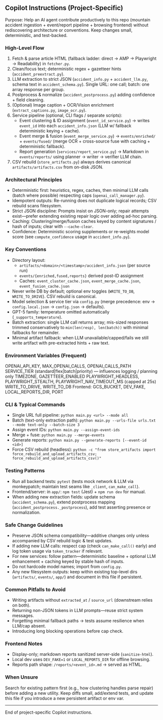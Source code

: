 ## Copilot Instructions (Project-Specific)

Purpose: Help an AI agent contribute productively to this repo (mountain accident ingestion + event/report pipeline + browsing frontend) without rediscovering architecture or conventions. Keep changes small, deterministic, and test-backed.

### High-Level Flow
1. Fetch & parse article HTML (fallback ladder: direct → AMP → Playwright → Readability) in `fetcher.py`.
2. Clean/focus text; deterministic regex + gazetteer hints (`accident_preextract.py`).
3. LLM extraction to strict JSON (`accident_info.py` + `accident_llm.py`, schema text in `accident_schema.py`). Single URL: one call; batch: one array response per group.
4. Postprocess & normalize (`accident_postprocess.py`) adding confidence + field cleaning.
5. (Optional) Image caption + OCR/Vision enrichment (`extract_captions.py`, `image_ocr.py`).
6. Service pipeline (optional, CLI flags / separate scripts):
   - Event clustering & ID assignment (`event_id_service.py`) → writes `event_id` into each `accident_info.json` (LLM w/ fallback deterministic keying + cache).
   - Event merge & fusion (`event_merge_service.py`) → `events/enriched/` + `events/fused/` (merge OCR + cross-source fuse with caching + deterministic fallback).
   - Report generation (`services/report_service.py`) → Markdown in `events/reports/` using planner → writer → verifier LLM chain.
7. CSV rebuild (`store_artifacts.py`) always derives canonical `artifacts/artifacts.csv` from on-disk JSON.

### Architectural Principles
* Deterministic first: heuristics, regex, caches, then minimal LLM calls (batch where possible) respecting caps (`openai_call_manager.py`).
* Idempotent outputs: Re-running does not duplicate logical records; CSV rebuild scans filesystem.
* Strict JSON discipline: Prompts insist on JSON-only; repair attempts exist—prefer extending existing repair logic over adding ad-hoc parsing.
* Caching: Clustering/merge/fusion caches keyed by content signatures / hash of inputs; clear with `--cache-clear`.
* Confidence: Deterministic scoring supplements or re-weights model score (see `compute_confidence` usage in `accident_info.py`).

### Key Conventions
* Directory layout:
  - `artifacts/<domain>/<timestamp>/accident_info.json` (per source run)
  - `events/{enriched,fused,reports}` derived post-ID assignment
  - Caches: `event_cluster_cache.json`, `event_merge_cache.json`, `event_fusion_cache.json`
* Never write DB by default; optional env toggles (`WRITE_TO_DB`, `WRITE_TO_DRIVE`). CSV rebuild is canonical.
* Model selection & service tier via `config.py` (merge precedence: env → `config.local.json` → `config.json` → defaults).
* GPT-5 family: temperature omitted automatically (`_supports_temperature`).
* Batch extraction: single LLM call returns array; mis-sized responses trimmed conservatively to `min(len(resp), len(batch))` with minimal fallbacks for remainder.
* Minimal artifact fallback: when LLM unavailable/capped/fails we still write artifact with pre-extracted hints + raw text.

### Environment Variables (Frequent)
OPENAI_API_KEY, MAX_OPENAI_CALLS, OPENAI_CALLS_PATH
SERVICE_TIER (standard|flex|batch|priority) — influences logging / planning only
TIMEZONE, GAZETTEER_ENABLED
PLAYWRIGHT_HEADLESS, PLAYWRIGHT_STEALTH, PLAYWRIGHT_NAV_TIMEOUT_MS (capped at 25s)
WRITE_TO_DRIVE, WRITE_TO_DB
Frontend: GCS_BUCKET, DEV_FAKE, LOCAL_REPORTS_DIR, PORT

### CLI & Typical Commands
* Single URL full pipeline: `python main.py <url> --mode all`
* Batch (text-only extraction path): `python main.py --urls-file urls.txt --mode text-only --batch-size 3`
* Assign event IDs: `python main.py --assign-event-ids`
* Merge + fuse: `python main.py --merge-events`
* Generate reports: `python main.py --generate-reports [--event-id <id>]`
* Force CSV rebuild (headless): `python -c "from store_artifacts import force_rebuild_and_upload_artifacts_csv; force_rebuild_and_upload_artifacts_csv()"`

### Testing Patterns
* Run all backend tests: `pytest` (tests mock network & LLM via monkeypatch; maintain test seams like `_client`, `can_make_call`).
* Frontend/server: in `app/`: `npm test` (Jest) + `npm run dev` for manual.
* When adding new extraction fields: update schema (`accident_schema.py`), extend postprocess mapping (`accident_postprocess._postprocess`), add test asserting presence or normalization.

### Safe Change Guidelines
* Preserve JSON schema compatibility—additive changes only unless accompanied by CSV rebuild logic & test updates.
* If adding new LLM calls: respect cap (check `can_make_call()` early) and log token usage via `token_tracker` if relevant.
* For new services: follow pattern—deterministic baseline + optional LLM enhancement + caching keyed by stable hash of inputs.
* Do not hardcode model names; import from `config.py`.
* Any new filesystem outputs: keep within existing top-level dirs (`artifacts/`, `events/`, `app/`) and document in this file if persistent.

### Common Pitfalls to Avoid
* Writing artifacts without `extracted_at` / `source_url` (downstream relies on both).
* Returning non-JSON tokens in LLM prompts—reuse strict system messages.
* Forgetting minimal fallback paths → tests assume resilience when LLM/cap absent.
* Introducing long blocking operations before cap check.

### Frontend Notes
* Display-only; markdown reports sanitized server-side (`sanitize-html`).
* Local dev uses `DEV_FAKE=1` or `LOCAL_REPORTS_DIR` for offline browsing.
* Reports path shape: `/reports/<event_id>.md` → served as HTML.

### When Unsure
Search for existing pattern first (e.g., how clustering handles parse repair) before adding a new utility. Keep diffs small, add/extend tests, and update this file if you introduce a new persistent artifact or env var.

---
End of project-specific Copilot instructions.
